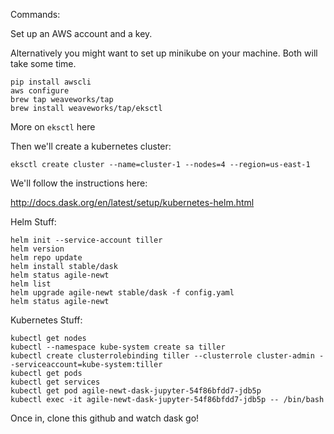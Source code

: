 Commands:

Set up an AWS account and a key.

Alternatively you might want to set up minikube on your machine. Both will take some time.

```
pip install awscli
aws configure
brew tap weaveworks/tap
brew install weaveworks/tap/eksctl
```

More on `eksctl` here

Then we'll create a kubernetes cluster:

```
eksctl create cluster --name=cluster-1 --nodes=4 --region=us-east-1
```

We'll follow the instructions here:

http://docs.dask.org/en/latest/setup/kubernetes-helm.html

Helm Stuff:

```
helm init --service-account tiller
helm version
helm repo update
helm install stable/dask
helm status agile-newt
helm list
helm upgrade agile-newt stable/dask -f config.yaml
helm status agile-newt
```

Kubernetes Stuff:

```
kubectl get nodes
kubectl --namespace kube-system create sa tiller
kubectl create clusterrolebinding tiller --clusterrole cluster-admin --serviceaccount=kube-system:tiller
kubectl get pods
kubectl get services
kubectl get pod agile-newt-dask-jupyter-54f86bfdd7-jdb5p
kubectl exec -it agile-newt-dask-jupyter-54f86bfdd7-jdb5p -- /bin/bash
```

Once in, clone this github and watch dask go!

